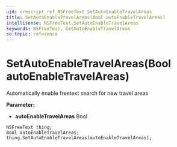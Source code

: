 ```yaml
---
uid: crmscript_ref_NSFreeText_SetAutoEnableTravelAreas
title: SetAutoEnableTravelAreas(Bool autoEnableTravelAreas)
intellisense: NSFreeText.SetAutoEnableTravelAreas
keywords: NSFreeText, GetAutoEnableTravelAreas
so.topic: reference
---
```


# SetAutoEnableTravelAreas(Bool autoEnableTravelAreas)

Automatically enable freetext search for new travel areas

**Parameter:** 
* **autoEnableTravelAreas** Bool

```crmscript
NSFreeText thing;
Bool autoEnableTravelAreas;
thing.SetAutoEnableTravelAreas(autoEnableTravelAreas);
```

